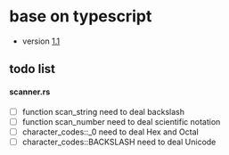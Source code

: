 # base on typescript
* version [1.1](https://github.com/microsoft/TypeScript/tree/release-1.1/src/compiler)

## todo list
#### scanner.rs
* [ ] function scan_string need to deal backslash
* [ ] function scan_number need to deal scientific notation
* [ ] character_codes::_0 need to deal Hex and Octal
* [ ] character_codes::BACKSLASH need to deal Unicode